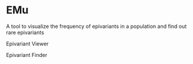# EMu
A tool to visualize the frequency of epivariants in a population and find out rare epivariants

Epivariant Viewer

Epivariant Finder

